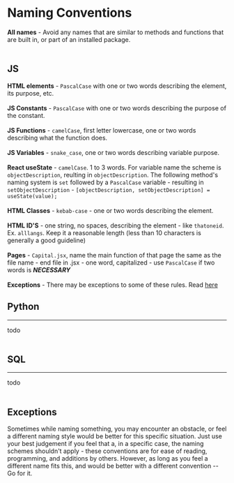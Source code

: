 # Naming Conventions

**All names** - Avoid any names that are similar to methods and functions that are built in, or part of an installed package.
</br></br>

## JS

**HTML elements** - `PascalCase` with one or two words describing the element, its purpose, etc. </br></br>
**JS Constants** - `PascalCase` with one or two words describing the purpose of the constant.</br></br>
**JS Functions** - `camelCase`, first letter lowercase, one or two words describing what the function does.</br></br>
**JS Variables** - `snake_case`, one or two words describing variable purpose.</br></br>
**React useState** - `camelCase`. 1 to 3 words. For variable name the scheme is `objectDescription`, reulting in `objectDescription`.
The following method's naming system is `set` followed by a `PascalCase` variable - resulting in `setObjectDescription` -
`[objectDescription, setObjectDescription] = useState(value);`</br></br>
**HTML Classes** - `kebab-case` - one or two words describing the element.</br></br>
**HTML ID'S** - one string, no spaces, describing the element - like `thatoneid`. Ex. `alllangs`. Keep it a reasonable length (less than 10 characters is
generally a good guideline)</br></br>
**Pages** - `Capital.jsx`, name the main function of that page the same as the file name - end file in .jsx - one word, capitalized - use `PascalCase` if two
words is **_NECESSARY_**</br></br>
**Exceptions** - There may be exceptions to some of these rules. Read [here][1]

## Python

---

todo</br></br>

## SQL

---

todo</br></br>

## Exceptions

Sometimes while naming something, you may encounter an obstacle, or feel a different naming style would be better for this specific situation. Just use your best judgement if you feel that a, in a specific case, the naming schemes shouldn't apply - these conventions are for ease of reading, programming, and additions by others. However, as long as you feel a different name fits this, and would be better with a different convention -- Go for it.

[1]: #exceptions
